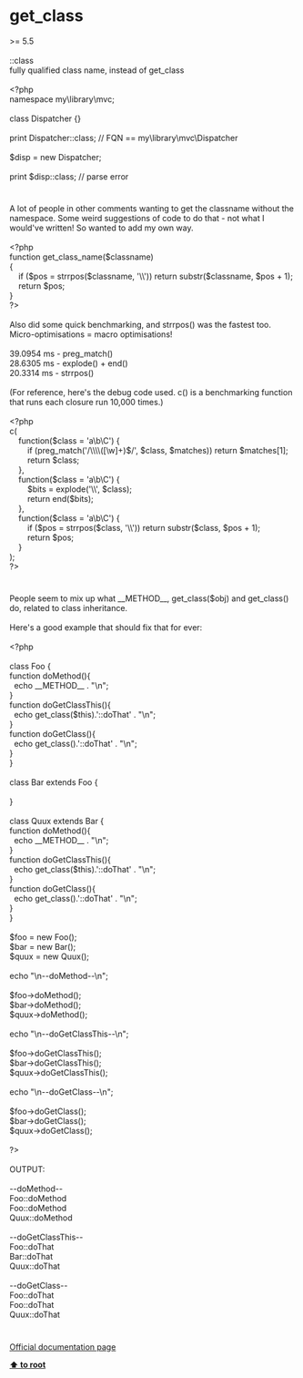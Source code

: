 # get_class




<div class="phpcode"><span class="html">
&gt;= 5.5<br><br>::class<br>fully qualified class name, instead of get_class<br><br><span class="default">&lt;?php<br></span><span class="keyword">namespace </span><span class="default">my</span><span class="keyword">\</span><span class="default">library</span><span class="keyword">\</span><span class="default">mvc</span><span class="keyword">;<br><br>class </span><span class="default">Dispatcher </span><span class="keyword">{}<br><br>print </span><span class="default">Dispatcher</span><span class="keyword">::class; </span><span class="comment">// FQN == my\library\mvc\Dispatcher<br><br></span><span class="default">$disp </span><span class="keyword">= new </span><span class="default">Dispatcher</span><span class="keyword">;<br><br>print </span><span class="default">$disp</span><span class="keyword">::class; </span><span class="comment">// parse error</span>
</span>
</div>
  

#


<div class="phpcode"><span class="html">
A lot of people in other comments wanting to get the classname without the namespace. Some weird suggestions of code to do that - not what I would&apos;ve written! So wanted to add my own way.<br><br><span class="default">&lt;?php<br></span><span class="keyword">function </span><span class="default">get_class_name</span><span class="keyword">(</span><span class="default">$classname</span><span class="keyword">)<br>{<br>&#xA0; &#xA0; if (</span><span class="default">$pos </span><span class="keyword">= </span><span class="default">strrpos</span><span class="keyword">(</span><span class="default">$classname</span><span class="keyword">, </span><span class="string">&apos;\\&apos;</span><span class="keyword">)) return </span><span class="default">substr</span><span class="keyword">(</span><span class="default">$classname</span><span class="keyword">, </span><span class="default">$pos </span><span class="keyword">+ </span><span class="default">1</span><span class="keyword">);<br>&#xA0; &#xA0; return </span><span class="default">$pos</span><span class="keyword">;<br>}<br></span><span class="default">?&gt;<br></span><br>Also did some quick benchmarking, and strrpos() was the fastest too. Micro-optimisations = macro optimisations!<br><br>39.0954 ms - preg_match()<br>28.6305 ms - explode() + end()<br>20.3314 ms - strrpos()<br><br>(For reference, here&apos;s the debug code used. c() is a benchmarking function that runs each closure run 10,000 times.)<br><br><span class="default">&lt;?php<br>c</span><span class="keyword">(<br>&#xA0; &#xA0; function(</span><span class="default">$class </span><span class="keyword">= </span><span class="string">&apos;a\b\C&apos;</span><span class="keyword">) {<br>&#xA0; &#xA0; &#xA0; &#xA0; if (</span><span class="default">preg_match</span><span class="keyword">(</span><span class="string">&apos;/\\\\([\w]+)$/&apos;</span><span class="keyword">, </span><span class="default">$class</span><span class="keyword">, </span><span class="default">$matches</span><span class="keyword">)) return </span><span class="default">$matches</span><span class="keyword">[</span><span class="default">1</span><span class="keyword">];<br>&#xA0; &#xA0; &#xA0; &#xA0; return </span><span class="default">$class</span><span class="keyword">;<br>&#xA0; &#xA0; },<br>&#xA0; &#xA0; function(</span><span class="default">$class </span><span class="keyword">= </span><span class="string">&apos;a\b\C&apos;</span><span class="keyword">) {<br>&#xA0; &#xA0; &#xA0; &#xA0; </span><span class="default">$bits </span><span class="keyword">= </span><span class="default">explode</span><span class="keyword">(</span><span class="string">&apos;\\&apos;</span><span class="keyword">, </span><span class="default">$class</span><span class="keyword">);<br>&#xA0; &#xA0; &#xA0; &#xA0; return </span><span class="default">end</span><span class="keyword">(</span><span class="default">$bits</span><span class="keyword">);<br>&#xA0; &#xA0; },<br>&#xA0; &#xA0; function(</span><span class="default">$class </span><span class="keyword">= </span><span class="string">&apos;a\b\C&apos;</span><span class="keyword">) {<br>&#xA0; &#xA0; &#xA0; &#xA0; if (</span><span class="default">$pos </span><span class="keyword">= </span><span class="default">strrpos</span><span class="keyword">(</span><span class="default">$class</span><span class="keyword">, </span><span class="string">&apos;\\&apos;</span><span class="keyword">)) return </span><span class="default">substr</span><span class="keyword">(</span><span class="default">$class</span><span class="keyword">, </span><span class="default">$pos </span><span class="keyword">+ </span><span class="default">1</span><span class="keyword">);<br>&#xA0; &#xA0; &#xA0; &#xA0; return </span><span class="default">$pos</span><span class="keyword">;<br>&#xA0; &#xA0; }<br>);<br></span><span class="default">?&gt;</span>
</span>
</div>
  

#


<div class="phpcode"><span class="html">
People seem to mix up what __METHOD__, get_class($obj) and get_class() do, related to class inheritance.
<br>
<br>Here&apos;s a good example that should fix that for ever:
<br>
<br><span class="default">&lt;?php
<br>
<br></span><span class="keyword">class </span><span class="default">Foo </span><span class="keyword">{
<br> function </span><span class="default">doMethod</span><span class="keyword">(){
<br>&#xA0; echo </span><span class="default">__METHOD__ </span><span class="keyword">. </span><span class="string">&quot;\n&quot;</span><span class="keyword">;
<br> }
<br> function </span><span class="default">doGetClassThis</span><span class="keyword">(){
<br>&#xA0; echo </span><span class="default">get_class</span><span class="keyword">(</span><span class="default">$this</span><span class="keyword">).</span><span class="string">&apos;::doThat&apos; </span><span class="keyword">. </span><span class="string">&quot;\n&quot;</span><span class="keyword">;
<br> }
<br> function </span><span class="default">doGetClass</span><span class="keyword">(){
<br>&#xA0; echo </span><span class="default">get_class</span><span class="keyword">().</span><span class="string">&apos;::doThat&apos; </span><span class="keyword">. </span><span class="string">&quot;\n&quot;</span><span class="keyword">;
<br> }
<br>}
<br>
<br>class </span><span class="default">Bar </span><span class="keyword">extends </span><span class="default">Foo </span><span class="keyword">{
<br>
<br>}
<br>
<br>class </span><span class="default">Quux </span><span class="keyword">extends </span><span class="default">Bar </span><span class="keyword">{
<br> function </span><span class="default">doMethod</span><span class="keyword">(){
<br>&#xA0; echo </span><span class="default">__METHOD__ </span><span class="keyword">. </span><span class="string">&quot;\n&quot;</span><span class="keyword">;
<br> }
<br> function </span><span class="default">doGetClassThis</span><span class="keyword">(){
<br>&#xA0; echo </span><span class="default">get_class</span><span class="keyword">(</span><span class="default">$this</span><span class="keyword">).</span><span class="string">&apos;::doThat&apos; </span><span class="keyword">. </span><span class="string">&quot;\n&quot;</span><span class="keyword">;
<br> }
<br> function </span><span class="default">doGetClass</span><span class="keyword">(){
<br>&#xA0; echo </span><span class="default">get_class</span><span class="keyword">().</span><span class="string">&apos;::doThat&apos; </span><span class="keyword">. </span><span class="string">&quot;\n&quot;</span><span class="keyword">;
<br> }
<br>}
<br>
<br></span><span class="default">$foo </span><span class="keyword">= new </span><span class="default">Foo</span><span class="keyword">();
<br></span><span class="default">$bar </span><span class="keyword">= new </span><span class="default">Bar</span><span class="keyword">();
<br></span><span class="default">$quux </span><span class="keyword">= new </span><span class="default">Quux</span><span class="keyword">();
<br>
<br>echo </span><span class="string">&quot;\n--doMethod--\n&quot;</span><span class="keyword">;
<br>
<br></span><span class="default">$foo</span><span class="keyword">-&gt;</span><span class="default">doMethod</span><span class="keyword">();
<br></span><span class="default">$bar</span><span class="keyword">-&gt;</span><span class="default">doMethod</span><span class="keyword">();
<br></span><span class="default">$quux</span><span class="keyword">-&gt;</span><span class="default">doMethod</span><span class="keyword">();
<br>
<br>echo </span><span class="string">&quot;\n--doGetClassThis--\n&quot;</span><span class="keyword">;
<br>
<br></span><span class="default">$foo</span><span class="keyword">-&gt;</span><span class="default">doGetClassThis</span><span class="keyword">();
<br></span><span class="default">$bar</span><span class="keyword">-&gt;</span><span class="default">doGetClassThis</span><span class="keyword">();
<br></span><span class="default">$quux</span><span class="keyword">-&gt;</span><span class="default">doGetClassThis</span><span class="keyword">();
<br>
<br>echo </span><span class="string">&quot;\n--doGetClass--\n&quot;</span><span class="keyword">;
<br>
<br></span><span class="default">$foo</span><span class="keyword">-&gt;</span><span class="default">doGetClass</span><span class="keyword">();
<br></span><span class="default">$bar</span><span class="keyword">-&gt;</span><span class="default">doGetClass</span><span class="keyword">();
<br></span><span class="default">$quux</span><span class="keyword">-&gt;</span><span class="default">doGetClass</span><span class="keyword">();
<br>
<br></span><span class="default">?&gt;
<br></span>
<br>OUTPUT:
<br>
<br>--doMethod--
<br>Foo::doMethod
<br>Foo::doMethod
<br>Quux::doMethod
<br>
<br>--doGetClassThis--
<br>Foo::doThat
<br>Bar::doThat
<br>Quux::doThat
<br>
<br>--doGetClass--
<br>Foo::doThat
<br>Foo::doThat
<br>Quux::doThat</span>
</div>
  

#

[Official documentation page](https://www.php.net/manual/en/function.get-class.php)

**[⬆ to root](/)**